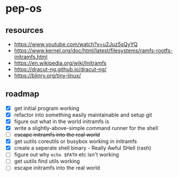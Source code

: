 # pep-os

## resources

- https://www.youtube.com/watch?v=u2Juz5sQyYQ
- https://www.kernel.org/doc/html/latest/filesystems/ramfs-rootfs-initramfs.html
- https://en.wikipedia.org/wiki/Initramfs
- https://dracut-ng.github.io/dracut-ng/
- https://blinry.org/tiny-linux/

## roadmap

- [x] get initial program working
- [x] refactor into something easily maintainable and setup git
- [x] figure out what in the world initramfs is
- [x] write a slightly-above-simple command runner for the shell
- [ ] ~~escape initramfs into the real world~~
- [x] get uutils coreutils or busybox working in initramfs
- [x] create a seperate shell binary - Really Awful SHell (rash)
- [ ] figure out why `echo $PATH` etc isn't working
- [ ] get uutils find utils working
- [ ] escape initramfs into the real world
